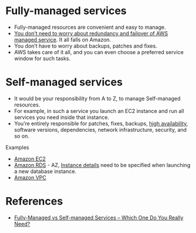 # Fully-managed services
- Fully-managed resources are convenient and easy to manage. 
- [You don’t need to worry about redundancy and failover of AWS managed service](../1_HLDDesignComponents/0_SystemGlossaries/Reliability/FaultTolerance&DisasterRecovery.md). It all falls on Amazon.
- You don’t have to worry about backups, patches and fixes. 
- AWS takes care of it all, and you can even choose a preferred service window for such tasks.

# Self-managed services
- It would be your responsibility from A to Z, to manage Self-managed resources.
- For example, in such a service you launch an EC2 instance and run all services you need inside that instance. 
- You’re entirely responsible for patches, fixes, backups, [high availability](../1_HLDDesignComponents/0_SystemGlossaries/Reliability/HighAvailability.md), software versions, dependencies, network infrastructure, security, and so on.

Examples
- [Amazon EC2](3_ComputeServices/AmazonEC2/Readme.md)
- [Amazon RDS](6_DatabaseServices/AmazonRDS/Readme.md) - AZ, [Instance details](3_ComputeServices/AmazonEC2/Readme.md) need to be specified when launching a new database instance.
- [Amazon VPC](1_NetworkingAndContentDelivery/AmazonVPC.md)

# References
- [Fully-Managed vs Self-managed Services – Which One Do You Really Need?](https://bluesoft.com/blog/fully-managed-vs-self-managed-services-which-one-do-you-really-need/)